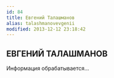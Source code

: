 ```yaml
---
id: 84
title: Евгений Талашманов
alias: talashmanovevgenii
modified: 2013-12-12 23:18:42
---
```


## ЕВГЕНИЙ ТАЛАШМАНОВ

Информация обрабатывается…

